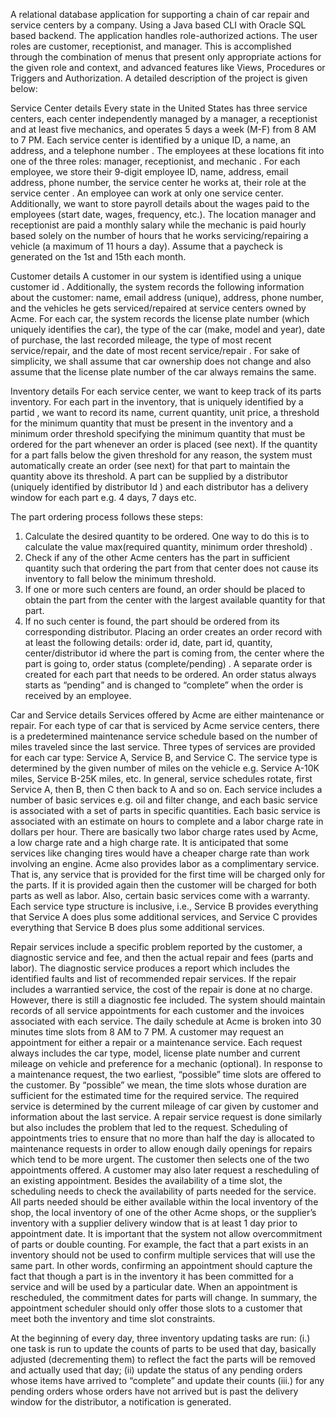A relational database application for supporting a chain of car repair and service centers by a company. Using a Java based CLI with Oracle SQL based backend. The application handles role-authorized actions. The user roles are customer, receptionist, and manager. This is accomplished through the combination of menus that present only appropriate actions for the given role and context, and advanced features like Views, Procedures or Triggers and Authorization. A detailed description of the project is given below:

Service Center details
Every state in the United States has three service centers, each center independently managed
by a manager, a receptionist and at least five mechanics, and operates 5 days a week (M-F)
from 8 AM to 7 PM. Each service center is identified by a unique ID, a name, an address, and a
telephone number . The employees at these locations fit into one of the three roles: manager,
receptionist, and mechanic . For each employee, we store their 9-digit employee ID, name,
address, email address, phone number, the service center he works at, their role at the service
center . An employee can work at only one service center. Additionally, we want to store payroll
details about the wages paid to the employees (start date, wages, frequency, etc.). The location
manager and receptionist are paid a monthly salary while the mechanic is paid hourly based
solely on the number of hours that he works servicing/repairing a vehicle (a maximum of 11
hours a day). Assume that a paycheck is generated on the 1st and 15th each month.

Customer details
A customer in our system is identified using a unique customer id . Additionally, the system
records the following information about the customer: name, email address (unique), address,
phone number, and the vehicles he gets serviced/repaired at service centers owned by Acme.
For each car, the system records the license plate number (which uniquely identifies the car),
the type of the car (make, model and year), date of purchase, the last recorded mileage, the
type of most recent service/repair, and the date of most recent service/repair . For sake of
simplicity, we shall assume that car ownership does not change and also assume that the
license plate number of the car always remains the same.

Inventory details
For each service center, we want to keep track of its parts inventory. For each part in the
inventory, that is uniquely identified by a partid , we want to record its name, current quantity,
unit price, a threshold for the minimum quantity that must be present in the inventory and a
minimum order threshold specifying the minimum quantity that must be ordered for the part
whenever an order is placed (see next). If the quantity for a part falls below the given threshold
for any reason, the system must automatically create an order (see next) for that part to
maintain the quantity above its threshold. A part can be supplied by a distributor (uniquely
identified by distributor Id ) and each distributor has a delivery window for each part e.g. 4 days,
7 days etc.

The part ordering process follows these steps:
1. Calculate the desired quantity to be ordered. One way to do this is to calculate the value
max(required quantity, minimum order threshold) .
2. Check if any of the other Acme centers has the part in sufficient quantity such that
ordering the part from that center does not cause its inventory to fall below the minimum
threshold.
3. If one or more such centers are found, an order should be placed to obtain the part from
the center with the largest available quantity for that part.
4. If no such center is found, the part should be ordered from its corresponding distributor.
Placing an order creates an order record with at least the following details: order id, date, part
id, quantity, center/distributor id where the part is coming from, the center where the part is
going to, order status (complete/pending) . A separate order is created for each part that needs
to be ordered. An order status always starts as “pending” and is changed to “complete” when
the order is received by an employee.

Car and Service details
Services offered by Acme are either maintenance or repair. For each type of car that is serviced
by Acme service centers, there is a predetermined maintenance service schedule based on the
number of miles traveled since the last service. Three types of services are provided for each
car type: Service A, Service B, and Service C. The service type is determined by the given
number of miles on the vehicle e.g. Service A-10K miles, Service B-25K miles, etc. In general,
service schedules rotate, first Service A, then B, then C then back to A and so on. Each service
includes a number of basic services e.g. oil and filter change, and each basic service is
associated with a set of parts in specific quantities. Each basic service is associated with an
estimate on hours to complete and a labor charge rate in dollars per hour. There are basically
two labor charge rates used by Acme, a low charge rate and a high charge rate. It is anticipated
that some services like changing tires would have a cheaper charge rate than work involving an
engine. Acme also provides labor as a complimentary service. That is, any service that is
provided for the first time will be charged only for the parts. If it is provided again then the
customer will be charged for both parts as well as labor. Also, certain basic services come with
a warranty.
Each service type structure is inclusive, i.e., Service B provides everything that Service A does
plus some additional services, and Service C provides everything that Service B does plus
some additional services.

Repair services include a specific problem reported by the customer, a diagnostic service and
fee, and then the actual repair and fees (parts and labor). The diagnostic service produces a
report which includes the identified faults and list of recommended repair services. If the repair
includes a warrantied service, the cost of the repair is done at no charge. However, there is still
a diagnostic fee included.
The system should maintain records of all service appointments for each customer and the
invoices associated with each service.
The daily schedule at Acme is broken into 30 minutes time slots from 8 AM to 7 PM. A customer
may request an appointment for either a repair or a maintenance service. Each request always
includes the car type, model, license plate number and current mileage on vehicle and
preference for a mechanic (optional). In response to a maintenance request, the two earliest,
“possible” time slots are offered to the customer. By “possible” we mean, the time slots whose
duration are sufficient for the estimated time for the required service. The required service is
determined by the current mileage of car given by customer and information about the last
service. A repair service request is done similarly but also includes the problem that led to the
request. Scheduling of appointments tries to ensure that no more than half the day is allocated
to maintenance requests in order to allow enough daily openings for repairs which tend to be
more urgent. The customer then selects one of the two appointments offered. A customer may also later request a rescheduling of an existing appointment. Besides the availability of a time slot, the scheduling needs to check the availability of parts needed for the service. All parts needed should be either available within the local inventory of the shop, the local inventory of one of the other Acme shops, or the supplier’s inventory with a supplier delivery window that is at least 1 day prior to appointment date. It is important that the system not allow overcommitment of parts or double counting. 
For example, the fact that a part exists in an inventory should not be used to confirm multiple services that will use the same part. In other words, confirming an appointment should capture the fact that though a part is in the inventory it has been committed for a service and will be used by a particular date. When an appointment is rescheduled, the commitment dates for parts will change. In summary, the appointment scheduler should only offer those slots to a customer that meet both the inventory and time slot constraints.

At the beginning of every day, three inventory updating tasks are run: (i.) one task is run to
update the counts of parts to be used that day, basically adjusted (decrementing them) to reflect
the fact the parts will be removed and actually used that day; (ii) update the status of any
pending orders whose items have arrived to “complete” and update their counts (iii.) for any
pending orders whose orders have not arrived but is past the delivery window for the distributor,
a notification is generated.

